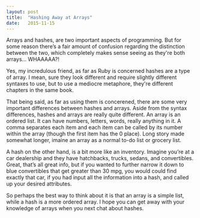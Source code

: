 ```yaml
---
layout: post
title:  "Hashing Away at Arrays"
date:   2015-11-15
---
```


<p class="intro"><span class="dropcap">A</span>rrays and hashes, are two important aspects of programming.  But for some reason there’s a fair amount of confusion regarding the distinction between the two, which completely makes sense seeing as they're both arrays... WHAAAAA?!</p>

Yes, my incredulous friend, as far as Ruby is concerned hashes are a type of array.  I mean, sure they look different and require slightly different syntaxes to use, but to use a mediocre metaphore, they're different chapters in the same book.

That being said, as far as using them is concerened, there are some very important differences between hashes and arrays.  Aside from the syntax differences, hashes and arrays are really quite different.  An array is an ordered list.  It can have numbers, letters, words, really anything in it.  A comma separates each item and each item can be called by its number within the array (though the first item has the 0 place).  Long story made somewhat longer, imaine an array as a normal to-do list or grocery list.

A hash on the other hand, is a bit more like an inventory. Imagine you’re at a car dealership and they have hatchbacks, trucks, sedans, and convertibles. Great, that’s all great info, but if you wanted to further narrow it down to blue convertibles that get greater than 30 mpg, you would could find exactly that car, if you had input all the information into a hash, and called up your desired attributes.

So perhaps the best way to think about it is that an array is a simple list, while a hash is a more ordered array.  I hope you can get away with your knowledge of arrays when you next chat about hashes.